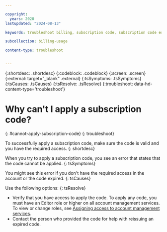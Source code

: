 ```yaml
---

copyright:
  years: 2020
lastupdated: "2024-08-13"

keywords: troubleshoot billing, subscription code, subscription code error, can't apply subscription code, code applied 

subcollection: billing-usage

content-type: troubleshoot


---
```


{:shortdesc: .shortdesc}
{:codeblock: .codeblock}
{:screen: .screen}
{:external: target="_blank" .external}
{:tsSymptoms: .tsSymptoms}
{:tsCauses: .tsCauses}
{:tsResolve: .tsResolve}
{:troubleshoot: data-hd-content-type='troubleshoot'}

# Why can't I apply a subscription code?
{: #cannot-apply-subscription-code}
{: troubleshoot}

To successfully apply a subscription code, make sure the code is valid and you have the required access.
{: shortdesc}

When you try to apply a subscription code, you see an error that states that the code cannot be applied.
{: tsSymptoms}

You might see this error if you don't have the required access in the account or the code expired.
{: tsCauses}

Use the following options: 
{: tsResolve}

- Verify that you have access to apply the code. To apply any code, you must have an Editor role or higher on all account management services. To view or change roles, see [Assigning access to account management services](/docs/account?topic=account-account-services).
- Contact the person who provided the code for help with reissuing an expired code.

